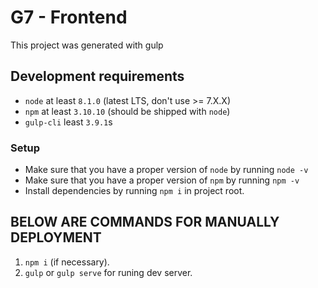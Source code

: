 # G7 - Frontend
This project was generated with gulp

## Development requirements
- `node` at least `8.1.0` (latest LTS, don't use >= 7.X.X)
- `npm` at least `3.10.10` (should be shipped with `node`)
- `gulp-cli` least `3.9.1`s

### Setup
- Make sure that you have a proper version of `node` by running `node -v`
- Make sure that you have a proper version of `npm` by running `npm -v`
- Install dependencies by running `npm i` in project root.



## BELOW ARE COMMANDS FOR MANUALLY DEPLOYMENT
1. `npm i` (if necessary).
2. `gulp` or `gulp serve` for runing dev server.
